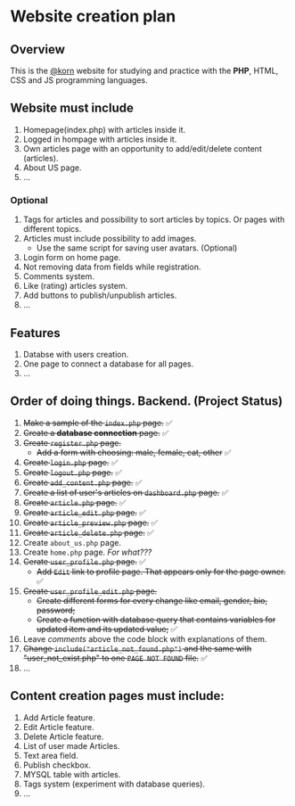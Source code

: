 # Website creation plan

## Overview

This is the [@korn](mailto:y.korniievskyi@dev-branch.com) website for studying and practice with the **PHP**, HTML, CSS and JS programming languages. 

## Website must include
1. Homepage(index.php) with articles inside it.
2. Logged in hompage with articles inside it.
3. Own articles page with an opportunity to add/edit/delete content (articles).
4. About US page.
5. ...

### Optional
1. Tags for articles and possibility to sort articles by topics. Or pages with different topics.
2. Articles must include possibility to add images.
    - Use the same script for saving user avatars. (Optional)
3. Login form on home page.
4. Not removing data from fields while registration.
5. Comments system.
6. Like (rating) articles system.
7. Add buttons to publish/unpublish articles.
8. ...

## Features
1. Databse with users creation.
2. One page to connect a database for all pages.
3. ...

## Order of doing things. Backend. (Project Status)
1. ~~Make a sample of the `index.php` page.~~ :white_check_mark:
2. ~~Create a **database connection** page.~~ :white_check_mark:
3. ~~Create `register.php` page.~~
    - ~~Add a form with choosing: male, female, cat, other~~ :white_check_mark:
4. ~~Create `login.php` page.~~ :white_check_mark:
5. ~~Create `logout.php` page.~~ :white_check_mark:
6. ~~Create `add_content.php` page.~~ :white_check_mark:
7. ~~Create a list of user's articles on `dashboard.php` page.~~ :white_check_mark:
8. ~~Create `article.php` page.~~ :white_check_mark:
9. ~~Create `article_edit.php` page.~~ :white_check_mark:
10. ~~Create `article_preview.php` page.~~ :white_check_mark:
11. ~~Create `article_delete.php` page.~~ :white_check_mark:
12. Create `about_us.php` page.
13. Create `home.php` page. *For what???*
14. ~~Cerate `user_profile.php` page.~~ :white_check_mark:
    - ~~Add `Edit` link to profile page. That appears only for the page owner.~~ :white_check_mark:
15. ~~Create `user_profile_edit.php` page.~~
    - ~~Create different forms for every change like email, gender, bio, password;~~
    - ~~Create a function with database query that contains variables for updated item and its updated value;~~ :white_check_mark:
16. Leave *comments* above the code block with explanations of them.
17. ~~Change `include("article_not_found.php")` and the same with "user_not_exist.php" to one `PAGE NOT FOUND` file.~~ :white_check_mark:
18. ...

## Content creation pages must include:
1. Add Article feature.
2. Edit Article feature.
3. Delete Article feature.
4. List of user made Articles.
5. Text area field.
6. Publish checkbox.
7. MYSQL table with articles.
8. Tags system (experiment with database queries).
9. ...